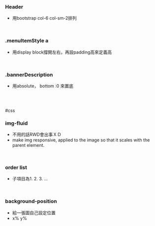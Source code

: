 ### Header
- 用bootstrap col-6 col-sm-2排列
<br>


### .menuItemStyle  a
- 用display block撐開左右，再設padding高來定義高
<br>


### .bannerDescription
- 用absolute， bottom :0 來置底
<br>
<br>


#css
### img-fluid
- 不用的話RWD會出事ＸＤ
- make img responsive, applied to the image so that it scales with the parent element.
<br>


### order list
- 子項目為1. 2. 3. ...
<br>


### background-position
- 給一張圖自己設定位置
- x% y%
